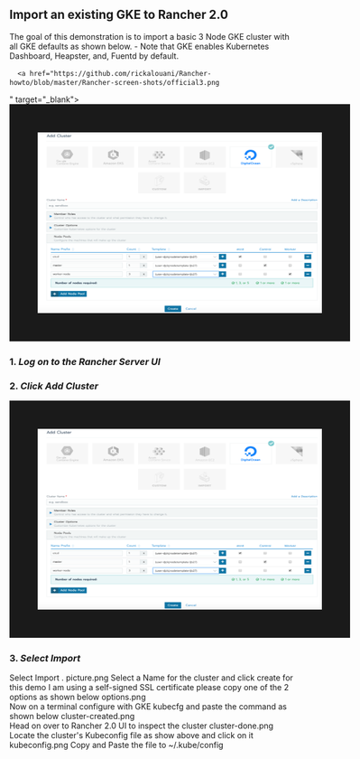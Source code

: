## Import an existing GKE to Rancher 2.0

 The goal of this demonstration is to import a basic 3 Node GKE cluster with all GKE
 defaults as shown below. 
      - Note that GKE enables Kubernetes Dashboard, Heapster, and, Fuentd by default. 
      
      <a href="https://github.com/rickalouani/Rancher-howto/blob/master/Rancher-screen-shots/official3.png
" target="_blank"><img src="https://github.com/rickalouani/Rancher-howto/blob/master/Rancher-screen-shots/official3.png" 
alt="IMAGE ALT TEXT HERE" width="540" height="320" border="50" /></a>

 
   ### 1. _Log on to the Rancher Server UI_
   ### 2. _Click Add Cluster_
   
 <a href="https://github.com/rickalouani/Rancher-howto/blob/master/Rancher-screen-shots/official3.png
" target="_blank"><img src="https://github.com/rickalouani/Rancher-howto/blob/master/Rancher-screen-shots/official3.png" 
alt="IMAGE ALT TEXT HERE" width="540" height="320" border="50" /></a>
   ### 3. _Select Import_                                                                         
Select Import .                                                                                                     picture.png
Select a Name for the cluster and click create
for this demo I am using a self-signed SSL certificate please copy one of the 2 options as shown below options.png    
Now on a terminal configure with GKE kubecfg and paste the command as shown below cluster-created.png      
Head on over to Rancher 2.0 UI to inspect the cluster        cluster-done.png
Locate the cluster's Kubeconfig file as show above and click on it          kubeconfig.png
 Copy and Paste the file to ~/.kube/config       
  
